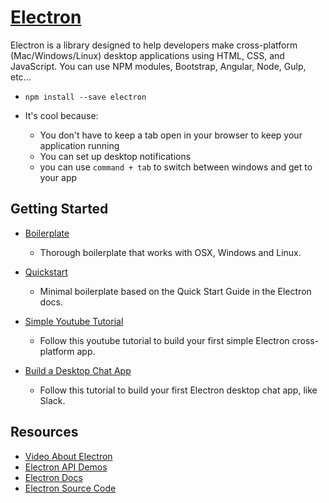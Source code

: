 # [Electron](http://electron.atom.io/)  
Electron is a library designed to help developers make cross-platform (Mac/Windows/Linux) desktop applications using HTML, CSS, and JavaScript. You can use NPM modules, Bootstrap, Angular, Node, Gulp, etc...

- `npm install --save electron`

- It's cool because:  
  - You don't have to keep a tab open in your browser to keep your application running
  - You can set up desktop notifications  
  - you can use `command + tab` to switch between windows and get to your app  


## Getting Started   
- [Boilerplate](https://github.com/szwacz/electron-boilerplate)  
  - Thorough boilerplate that works with OSX, Windows and Linux.  

- [Quickstart](https://github.com/electron/electron-quick-start)  
  - Minimal boilerplate based on the Quick Start Guide in the Electron docs.  

- [Simple Youtube Tutorial](https://www.youtube.com/watch?v=jKzBJAowmGg)  
  - Follow this youtube tutorial to build your first simple Electron cross-platform app.

- [Build a Desktop Chat App](https://www.twilio.com/blog/2015/12/getting-started-with-electron-building-a-desktop-chat-app.html)  
  - Follow this tutorial to build your first Electron desktop chat app, like Slack.  

## Resources  
- [Video About Electron](https://www.youtube.com/watch?v=8YP_nOCO-4Q&feature=youtu.be)  
- [Electron API Demos](https://github.com/electron/electron-api-demos)
- [Electron Docs](http://electron.atom.io/docs)  
- [Electron Source Code](https://github.com/electron/electron)  
